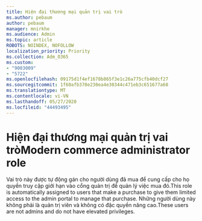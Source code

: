 ```yaml
---
title: Hiện đại thương mại quản trị vai trò
ms.author: pebaum
author: pebaum
manager: mnirkhe
ms.audience: Admin
ms.topic: article
ROBOTS: NOINDEX, NOFOLLOW
localization_priority: Priority
ms.collection: Adm_O365
ms.custom:
- "9003009"
- "5722"
ms.openlocfilehash: 09175d1f4ef1678b865f3e1c26a775cfb40dcf27
ms.sourcegitcommit: 1f60afb370e230ea4e30344c471eb3c651677a68
ms.translationtype: MT
ms.contentlocale: vi-VN
ms.lasthandoff: 05/27/2020
ms.locfileid: "44493495"
---
```

# <a name="modern-commerce-administrator-role"></a><span data-ttu-id="1e94b-102">Hiện đại thương mại quản trị vai trò</span><span class="sxs-lookup"><span data-stu-id="1e94b-102">Modern commerce administrator role</span></span>

<span data-ttu-id="1e94b-103">Vai trò này được tự động gán cho người dùng đã mua để cung cấp cho họ quyền truy cập giới hạn vào cổng quản trị để quản lý việc mua đó.</span><span class="sxs-lookup"><span data-stu-id="1e94b-103">This role is automatically assigned to users that make a purchase to give them limited access to the admin portal to manage that purchase.</span></span> <span data-ttu-id="1e94b-104">Những người dùng này không phải là quản trị viên và không có đặc quyền nâng cao.</span><span class="sxs-lookup"><span data-stu-id="1e94b-104">These users are not admins and do not have elevated privileges.</span></span>
